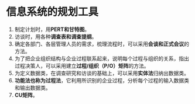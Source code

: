 # 信息系统的规划工具

1. 制定计划时，用**PERT和甘特图**。
2. 访谈时，用各种**调查表和调查提纲**。
3. 确定各部门、各层管理人员的需求，梳理流程时，可以采用**会谈和正式会议**的方法。
4. 为了把企业组织结构与企业过程联系起来，说明每个过程与组织的关系，指出过程决策人，可以采用建立**过程/组织（P/O）矩阵**的方法。
5. 为定义数据类，在调查研究和访谈的基础上，可以采用**实体法**归纳出数据类。
6. **功能法也称为过程法**，它利用所识别的企业过程，分析每个过程的输入数据类和输出数据类。
7. **CU矩阵**。